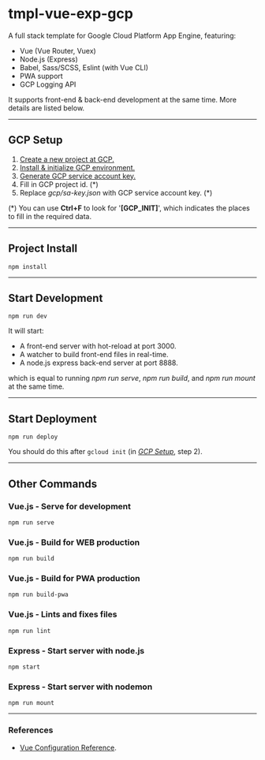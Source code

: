 # tmpl-vue-exp-gcp
A full stack template for Google Cloud Platform App Engine, featuring:
- Vue (Vue Router, Vuex)
- Node.js (Express)
- Babel, Sass/SCSS, Eslint (with Vue CLI)
- PWA support
- GCP Logging API

It supports front-end & back-end development at the same time. More details are listed below.

---
## GCP Setup
1. [Create a new project at GCP.](https://cloud.google.com/resource-manager/docs/creating-managing-projects)
2. [Install & initialize GCP environment.](https://cloud.google.com/sdk/docs/quickstart-macos)
3. [Generate GCP service account key.](https://cloud.google.com/logging/docs/reference/libraries#setting_up_authentication)
4. Fill in GCP project id. (\*)
5. Replace *gcp/sa-key.json* with GCP service account key. (\*)

(\*) You can use **Ctrl+F** to look for '**[GCP_INIT]**', which indicates the places to fill in the required data.

---
## Project Install
```
npm install
```

---
## Start Development
```
npm run dev
```
It will start:
- A front-end server with hot-reload at port 3000.
- A watcher to build front-end files in real-time.
- A node.js express back-end server at port 8888.

which is equal to running *npm run serve*, *npm run build*, and *npm run mount* at the same time.

---
## Start Deployment
```
npm run deploy
```
You should do this after ```gcloud init``` (in [*GCP Setup*](#gcp-setup), step 2).

---
## Other Commands

### Vue.js - Serve for development
```
npm run serve
```

### Vue.js - Build for WEB production
```
npm run build
```

### Vue.js - Build for PWA production
```
npm run build-pwa
```

### Vue.js - Lints and fixes files
```
npm run lint
```

### Express - Start server with node.js
```
npm start
```

### Express - Start server with nodemon
```
npm run mount
```

---

### References
- [Vue Configuration Reference](https://cli.vuejs.org/config/).
